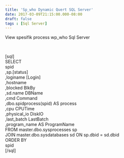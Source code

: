 ```yaml
---
title: 'Sp_who Dynamic Quert SQL Server'
date: 2017-03-09T21:15:00.000-08:00
draft: false
tags : [Sql Server]
---
```


View spesifik process wp_who Sql Server  
  
   
  
\[sql\]  
SELECT  
spid  
,sp.\[status\]  
,loginame \[Login\]  
,hostname  
,blocked BlkBy  
,sd.name DBName  
,cmd Command  
,dbo.spidprocess(spid) AS process  
,cpu CPUTime  
,physical_io DiskIO  
,last_batch LastBatch  
,program_name AS ProgramName  
FROM master.dbo.sysprocesses sp  
JOIN master.dbo.sysdatabases sd ON sp.dbid = sd.dbid  
ORDER BY  
spid  
\[/sql\]